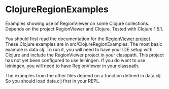 # ClojureRegionExamples #

Examples showing use of RegionViewer on some Clojure collections. Depends on the 
project RegionViewer and Clojure.  Tested with Clojure 1.5.1. 

You should first read the documentation for the
[RegionViewer project](http://stevenreyn.github.io/RegionViewer). These Clojure 
examples are in src/ClojureRegionExamples. The most basic example is data.clj.
To run it, you will need to have your IDE setup with Clojure and include the RegionViewer
project in your classpath. This project has not yet been configured to use leiningen.
If you do want to use leiningen, you will need to have RegionViewer
in your classpath.

The examples from the other files depend on a function defined in data.clj. So you should load
data.clj first in your REPL.


